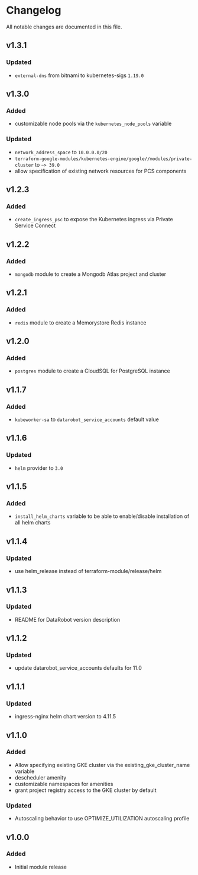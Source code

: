 # Changelog

All notable changes are documented in this file.

## v1.3.1
### Updated
- `external-dns` from bitnami to kubernetes-sigs `1.19.0`

## v1.3.0
### Added
- customizable node pools via the `kubernetes_node_pools` variable
### Updated
- `network_address_space` to `10.0.0.0/20`
- `terraform-google-modules/kubernetes-engine/google//modules/private-cluster` to `~> 39.0`
- allow specification of existing network resources for PCS components

## v1.2.3
### Added
- `create_ingress_psc` to expose the Kubernetes ingress via Private Service Connect

## v1.2.2
### Added
- `mongodb` module to create a Mongodb Atlas project and cluster

## v1.2.1
### Added
- `redis` module to create a Memorystore Redis instance

## v1.2.0
### Added
- `postgres` module to create a CloudSQL for PostgreSQL instance

## v1.1.7
### Added
- `kubeworker-sa` to `datarobot_service_accounts` default value

## v1.1.6
### Updated
- `helm` provider to `3.0`

## v1.1.5
### Added
- `install_helm_charts` variable to be able to enable/disable installation of all helm charts

## v1.1.4
### Updated
- use helm_release instead of terraform-module/release/helm

## v1.1.3
### Updated
- README for DataRobot version description

## v1.1.2
### Updated
- update datarobot_service_accounts defaults for 11.0

## v1.1.1
### Updated
- ingress-nginx helm chart version to 4.11.5

## v1.1.0
### Added
- Allow specifying existing GKE cluster via the existing_gke_cluster_name variable
- descheduler amenity
- customizable namespaces for amenities
- grant project registry access to the GKE cluster by default
### Updated
- Autoscaling behavior to use OPTIMIZE_UTILIZATION autoscaling profile

## v1.0.0
### Added
- Initial module release
